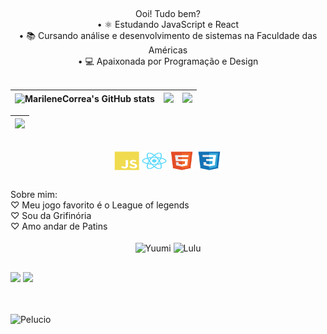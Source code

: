 ## 
<div align="center">
Ooi! Tudo bem? <br>
• ⚛️ Estudando JavaScript e React <br>
• 📚 Cursando análise e desenvolvimento de sistemas na Faculdade das Américas <br>
• 💻 Apaixonada por Programação e Design <br>
</div>

<div align="center">
<br>
  
|![MarileneCorrea's GitHub stats](https://github-readme-stats.vercel.app/api?username=MarileneCorrea&theme=panda) | ![](http://github-profile-summary-cards.vercel.app/api/cards/repos-per-language?username=MarileneCorrea&hide=Html&theme=panda) | ![](http://github-profile-summary-cards.vercel.app/api/cards/most-commit-language?username=MarileneCorrea&theme=panda) |
| :-: | :-: | :-: |

| ![](http://github-profile-summary-cards.vercel.app/api/cards/profile-details?username=MarileneCorrea&theme=panda)
| :-: |


<div style="display: inline_block"><br>
  <img align="center" alt="Js" height="30" width="40" src="https://raw.githubusercontent.com/devicons/devicon/master/icons/javascript/javascript-plain.svg">
  <img align="center" alt="React" height="30" width="40" src="https://raw.githubusercontent.com/devicons/devicon/master/icons/react/react-original.svg">
  <img align="center" alt="HTML" height="30" width="40" src="https://raw.githubusercontent.com/devicons/devicon/master/icons/html5/html5-original.svg">
  <img align="center" alt="CSS" height="30" width="40" src="https://raw.githubusercontent.com/devicons/devicon/master/icons/css3/css3-original.svg">
</div>
</div> 

##

<div>
Sobre mim: <br>
♡ Meu jogo favorito é o League of legends <br>
♡ Sou da Grifinória <br>
♡ Amo andar de Patins <br>
<div align="center" "><br>
  <img align="center" alt="Yuumi" width="70" src="https://github.com/MarileneCorrea/marileneCorrea/assets/97925522/72a67179-8851-4824-8459-b9a3a718f99d">
  <img align="center" alt="Lulu" width="70" src="https://github.com/MarileneCorrea/marileneCorrea/assets/97925522/ae473fba-878c-4949-b943-80ad56f7efca">
</div> 

##

<div>
  <a href = "mailto:maridsccorrea@gmail.com"><img src="https://img.shields.io/badge/Gmail-D14836?style=for-the-badge&logo=gmail&logoColor=white" target="_blank"></a>
  <a href="https://www.linkedin.com/in/marilenedossantoscorrea/" target="_blank"><img src="https://img.shields.io/badge/-LinkedIn-%230077B5?style=for-the-badge&logo=linkedin&logoColor=white" target="_blank"></a> 
 
</div>

##

<div><br>
  <img align="center" alt="Pelucio" width="80" src="https://github.com/MarileneCorrea/marileneCorrea/assets/97925522/15681010-5449-4b7e-9f29-c4e9a08d1481">
</div>


